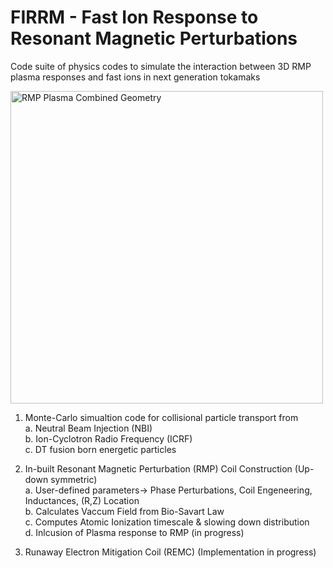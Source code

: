 # FIRRM - Fast Ion Response to Resonant Magnetic Perturbations 
Code suite of physics codes to simulate the interaction between 3D RMP plasma responses and fast ions in next generation tokamaks

<img src="./rmp_plasma_combined_geo.png" alt="RMP Plasma Combined Geometry" width="500">

1. Monte-Carlo simualtion code for collisional particle transport from \
      a. Neutral Beam Injection (NBI) \
      b. Ion-Cyclotron Radio Frequency (ICRF)\
    c. DT fusion born energetic particles

3. In-built Resonant Magnetic Perturbation (RMP) Coil Construction (Up-down symmetric) \
    a. User-defined parameters-> Phase Perturbations, Coil Engeneering, Inductances, (R,Z) Location \
    b. Calculates Vaccum Field from Bio-Savart Law \
    c. Computes Atomic Ionization timescale & slowing down distribution \
    d. Inlcusion of Plasma response to RMP (in progress) 

5. Runaway Electron Mitigation Coil (REMC) (Implementation in progress)
    
